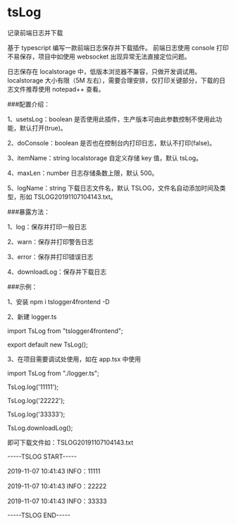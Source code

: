 # tsLog

记录前端日志并下载

基于 typescript 编写一款前端日志保存并下载插件。
前端日志使用 console 打印不易保存，项目中如使用 websocket 出现异常无法直接定位问题。

日志保存在 localstorage 中，低版本浏览器不兼容，只做开发调试用。
localstorage 大小有限（5M 左右），需要合理安排，仅打印关键部分，下载的日志文件推荐使用 notepad++ 查看。

###配置介绍：

1、usetsLog：boolean
是否使用此插件，生产版本可由此参数控制不使用此功能，默认打开(true)。

2、doConsole：boolean
是否也在控制台内打印日志，默认不打印(false)。

3、itemName：string
localstorage 自定义存储 key 值，默认 tsLog。

4、maxLen：number
日志存储条数上限，默认 500。

5、logName：string
下载日志文件名，默认 TSLOG，文件名自动添加时间及类型，形如 TSLOG20191107104143.txt。

###暴露方法：

1、log：保存并打印一般日志

2、warn：保存并打印警告日志

3、error：保存并打印错误日志

4、downloadLog：保存并下载日志

###示例：

1、安装
npm i tslogger4frontend -D

2、新建 logger.ts

import TsLog from "tslogger4frontend";

export default new TsLog();

3、在项目需要调试处使用，如在 app.tsx 中使用

import TsLog from "./logger.ts";

TsLog.log('11111');

TsLog.log('22222');

TsLog.log('33333');

TsLog.downloadLog();

即可下载文件如：TSLOG20191107104143.txt

-----TSLOG START-----

2019-11-07 10:41:43 INFO：11111

2019-11-07 10:41:43 INFO：22222

2019-11-07 10:41:43 INFO：33333

-----TSLOG END-----
